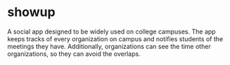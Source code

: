 # showup
A social app designed to be widely used on college campuses. The app keeps tracks of every organization on campus and notifies students of the meetings they have. Additionally, organizations can see the time other organizations, so they can avoid the overlaps.
